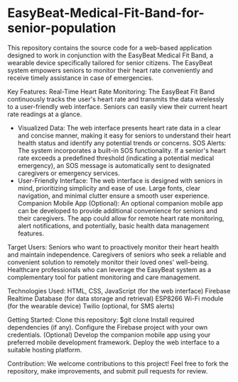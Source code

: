 # EasyBeat-Medical-Fit-Band-for-senior-population

This repository contains the source code for a web-based application designed to work in conjunction with the EasyBeat Medical Fit Band, a wearable device specifically tailored for senior citizens. The EasyBeat system empowers seniors to monitor their heart rate conveniently and receive timely assistance in case of emergencies.

Key Features:
Real-Time Heart Rate Monitoring: The EasyBeat Fit Band continuously tracks the user's heart rate and transmits the data wirelessly to a user-friendly web interface. Seniors can easily view their current heart rate readings at a glance.
- Visualized Data: The web interface presents heart rate data in a clear and concise manner, making it easy for seniors to understand their heart health status and identify any potential trends or concerns.
SOS Alerts: The system incorporates a built-in SOS functionality. If a senior's heart rate exceeds a predefined threshold (indicating a potential medical emergency), an SOS message is automatically sent to designated caregivers or emergency services.
- User-Friendly Interface: The web interface is designed with seniors in mind, prioritizing simplicity and ease of use. Large fonts, clear navigation, and minimal clutter ensure a smooth user experience.
Companion Mobile App (Optional): An optional companion mobile app can be developed to provide additional convenience for seniors and their caregivers. The app could allow for remote heart rate monitoring, alert notifications, and potentially, basic health data management features.

Target Users:
Seniors who want to proactively monitor their heart health and maintain independence.
Caregivers of seniors who seek a reliable and convenient solution to remotely monitor their loved ones' well-being.
Healthcare professionals who can leverage the EasyBeat system as a complementary tool for patient monitoring and care management.

Technologies Used:
HTML, CSS, JavaScript (for the web interface)
Firebase Realtime Database (for data storage and retrieval)
ESP8266 Wi-Fi module (for the wearable device)
Twilio (optional, for SMS alerts)

Getting Started:
Clone this repository: 
$git clone 
Install required dependencies (if any).
Configure the Firebase project with your own credentials.
(Optional) Develop the companion mobile app using your preferred mobile development framework.
Deploy the web interface to a suitable hosting platform.

Contribution:
We welcome contributions to this project! Feel free to fork the repository, make improvements, and submit pull requests for review.
